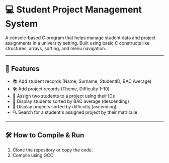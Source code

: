 # 💻 Student Project Management System

A console-based C program that helps manage student data and project assignments in a university setting. Built using basic C constructs like structures, arrays, sorting, and menu navigation.

---

## 📌 Features

- 📚 Add student records (Name, Surname, StudentID, BAC Average)
- 🛠️ Add project records (Theme, Difficulty 1–10)
- 🔗 Assign two students to a project using their IDs
- 🧮 Display students sorted by BAC average (descending)
- 🧱 Display projects sorted by difficulty (ascending)
- 🔍 Search for a student's assigned project by their matricule

---

## 🛠️ How to Compile & Run

1. Clone the repository or copy the code.
2. Compile using GCC:

